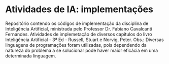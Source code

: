# Atividades de IA: implementações
Repositório contendo os códigos de implementação da disciplina de Inteligência Artificial, ministrada pelo Professor Dr. Fabiano Cavalcanti Fernandes. Atividades de implemetação de diversos capítulos do livro Inteligência Artificial - 3ª Ed - Russell, Stuart e Norvig, Peter. Obs.: Diversas linguagens de programações foram utilizadas, pois dependendo da natureza do problema a se solucionar pode haver maior eficácia em uma determinada linguagem.
